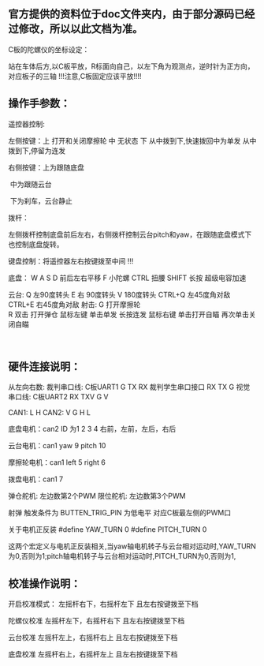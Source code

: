 ## 官方提供的资料位于doc文件夹内，由于部分源码已经过修改，所以以此文档为准。


C板的陀螺仪的坐标设定：

站在车体后方,以C板平放，R标面向自己，以左下角为观测点，逆时针为正方向，对应板子的三轴
!!!注意,C板固定应该平放!!!!




## 操作手参数：

遥控器控制:

左侧按键：上 打开和关闭摩擦轮
         中 无状态
         下 从中拨到下,快速拨回中为单发
            从中拨到下,停留为连发
​		  


右侧按键：上为跟随底盘

​		  中为跟随云台

​		  下为刹车，云台静止

拨杆：

左侧拨杆控制底盘前后左右，右侧拨杆控制云台pitch和yaw，在跟随底盘模式下也控制底盘旋转。





键盘控制：将遥控器左右按键拨至中间 !!! 

底盘：
    W A S D 前后左右平移
    F 小陀螺 
    CTRL 扭腰
    SHIFT 长按 超级电容加速

云台:
    Q 左90度转头 E 右 90度转头 V 180度转头
    CTRL+Q 左45度角对敌  
    CTRL+E 右45度角对敌
射击: 
    G 打开摩擦轮  
    R 双击 打开弹仓
    鼠标左键 单击单发 长按连发 
    鼠标右键 单击打开自瞄 再次单击关闭自瞄




​	



## 硬件连接说明：
从左向右数:
裁判串口线: C板UART1  G TX RX
裁判学生串口接口 RX TX G
视觉串口线: C板UART2  RX TXV G V

CAN1: L H
CAN2: V G H L

底盘电机：can2  ID 为1 2 3 4 右前，左前，左后，右后

云台电机：can1 yaw 9 pitch 10 

摩擦轮电机：can1 left 5 right 6

拨盘电机：can1 7

弹仓舵机: 左边数第2个PWM
限位舵机: 左边数第3个PWM  


射弹 触发条件为  BUTTEN_TRIG_PIN 为低电平 对应C板最左侧的PWM口
        


关于电机正反装
#define YAW_TURN    0
#define PITCH_TURN  0

这两个宏定义与电机正反装相关,当yaw轴电机转子与云台相对运动时,YAW_TURN为0,否则为1;pitch轴电机转子与云台相对运动时,PITCH_TURN为0,否则为1,


## 校准操作说明：




开启校准模式：          左摇杆右下，右摇杆左下  且左右按键拨至下档

陀螺仪校准           左摇杆左下，右摇杆右下  且左右按键拨至下档

云台校准               左摇杆左上，右摇杆右上  且左右按键拨至下档

底盘校准             左摇杆右上，右摇杆左上   且左右按键拨至下档


